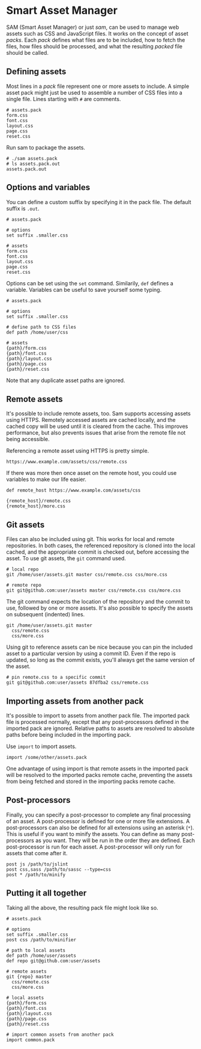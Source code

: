 Smart Asset Manager
===================

SAM (Smart Asset Manager) or just *sam*, can be used to manage web assets such as CSS and JavaScript files. It works on the concept of asset *packs*. Each *pack* defines what files are to be included, how to fetch the files, how files should be processed, and what the resulting *packed* file should be called.

Defining assets
---------------

Most lines in a *pack* file represent one or more assets to include. A simple asset pack might just be used to assemble a number of CSS files into a single file. Lines starting with `#` are comments.

```
# assets.pack
form.css
font.css
layout.css
page.css
reset.css
```

Run sam to package the assets.

```
# ./sam assets.pack
# ls assets.pack.out
assets.pack.out
```

Options and variables
---------------------

You can define a custom suffix by specifying it in the pack file. The default suffix is `.out`.

```
# assets.pack

# options
set suffix .smaller.css

# assets
form.css
font.css
layout.css
page.css
reset.css
```

Options can be set using the `set` command. Similarily, `def` defines a variable. Variables can be useful to save yourself some typing.

```
# assets.pack

# options
set suffix .smaller.css

# define path to CSS files
def path /home/user/css

# assets
{path}/form.css
{path}/font.css
{path}/layout.css
{path}/page.css
{path}/reset.css
```

Note that any duplicate asset paths are ignored.

Remote assets
-------------

It's possible to include remote assets, too. Sam supports accessing assets using HTTPS. Remotely accessed assets are cached locally, and the cached copy will be used until it is cleared from the cache. This improves performance, but also prevents issues that arise from the remote file not being accessible.

Referencing a remote asset using HTTPS is pretty simple.

```
https://www.example.com/assets/css/remote.css
```

If there was more then once asset on the remote host, you could use variables to make our life easier.

```
def remote_host https://www.example.com/assets/css

{remote_host}/remote.css
{remote_host}/more.css
```

Git assets
----------

Files can also be included using git. This works for local and remote repositories. In both cases, the referenced repository is cloned into the local cached, and the appropriate commit is checked out, before accessing the asset. To use git assets, the `git` command used.

```
# local repo
git /home/user/assets.git master css/remote.css css/more.css

# remote repo
git git@github.com:user/assets master css/remote.css css/more.css
```

The git command expects the location of the repository and the commit to use, followed by one or more assets. It's also possible to specify the assets on subsequent (indented) lines.

```
git /home/user/assets.git master
  css/remote.css
  css/more.css
```

Using git to reference assets can be nice because you can pin the included asset to a particular version by using a commit ID. Even if the repo is updated, so long as the commit exists, you'll always get the same version of the asset.

```
# pin remote.css to a specific commit
git git@github.com:user/assets 87dfba2 css/remote.css
```

Importing assets from another pack
----------------------------------

It's possible to import to assets from another pack file. The imported pack file is processed normally, except that any post-processors defined in the imported pack are ignored. Relative paths to assets are resolved to absolute paths before being included in the importing pack.

Use `import` to import assets.

```
import /some/other/assets.pack
```

One advantage of using import is that remote assets in the imported pack will be resolved to the imported packs remote cache, preventing the assets from being fetched and stored in the importing packs remote cache.

Post-processors
---------------

Finally, you can specify a post-processor to complete any final processing of an asset. A post-processor is defined for one or more file extensions. A post-processors can also be defined for all extensions using an asterisk (`*`). This is useful if you want to minify the assets. You can define as many post-processors as you want. They will be run in the order they are defined. Each post-processor is run for each asset. A post-processor will only run for assets that come after it.

```
post js /path/to/jslint
post css,sass /path/to/sassc --type=css
post * /path/to/minify
```

Putting it all together
-----------------------

Taking all the above, the resulting pack file might look like so.

```
# assets.pack

# options
set suffix .smaller.css
post css /path/to/minifier

# path to local assets
def path /home/user/assets
def repo git@github.com:user/assets

# remote assets
git {repo} master
  css/remote.css
  css/more.css

# local assets
{path}/form.css
{path}/font.css
{path}/layout.css
{path}/page.css
{path}/reset.css

# import common assets from another pack
import common.pack
```
